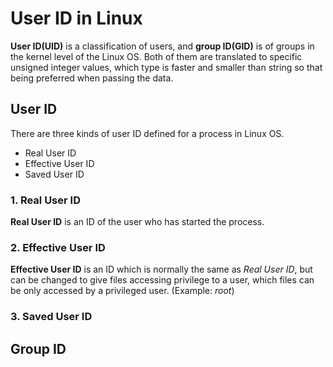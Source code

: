 # User ID in Linux
**User ID(UID)** is a classification of users, and **group ID(GID)** is of groups in the kernel level of the Linux OS.
Both of them are translated to specific unsigned integer values,
which type is faster and smaller than string so that being preferred when passing the data.

## User ID
There are three kinds of user ID defined for a process in Linux OS.

* Real User ID
* Effective User ID
* Saved User ID

### 1. Real User ID
**Real User ID** is an ID of the user who has started the process.

### 2. Effective User ID
**Effective User ID** is an ID which is normally the same as *Real User ID*, but can be changed to give files accessing privilege to a user, which files can be only accessed by a privileged user. (Example: *root*)

### 3. Saved User ID

## Group ID
